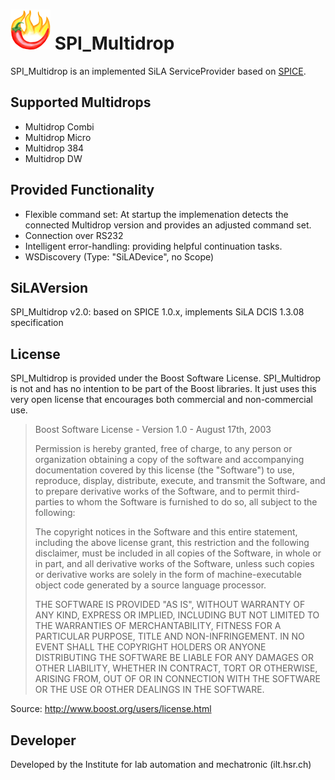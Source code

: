 # ![SPICE Logo](/SPICE_064.png) SPI_Multidrop

SPI_Multidrop is an implemented SiLA ServiceProvider based on [SPICE](https://github.com/LukasMuellerILT/SPICE).

## Supported Multidrops
* Multidrop Combi
* Multidrop Micro
* Multidrop 384
* Multidrop DW

## Provided Functionality
* Flexible command set: At startup the implemenation detects the connected Multidrop version and provides an adjusted command set.
* Connection over RS232
* Intelligent error-handling: providing helpful continuation tasks.
* WSDiscovery (Type: "SiLADevice", no Scope)

## SiLAVersion
SPI_Multidrop v2.0: based on SPICE 1.0.x, implements SiLA DCIS 1.3.08 specification

## License
SPI_Multidrop is provided under the Boost Software License. SPI_Multidrop is not and has no intention to be part of the Boost
libraries. It just uses this very open license that encourages both commercial and non-commercial use.

> Boost Software License - Version 1.0 - August 17th, 2003
>
> Permission is hereby granted, free of charge, to any person or organization
> obtaining a copy of the software and accompanying documentation covered by
> this license (the "Software") to use, reproduce, display, distribute,
> execute, and transmit the Software, and to prepare derivative works of the
> Software, and to permit third-parties to whom the Software is furnished to
> do so, all subject to the following:
>
> The copyright notices in the Software and this entire statement, including
> the above license grant, this restriction and the following disclaimer,
> must be included in all copies of the Software, in whole or in part, and
> all derivative works of the Software, unless such copies or derivative
> works are solely in the form of machine-executable object code generated by
> a source language processor.
>
> THE SOFTWARE IS PROVIDED "AS IS", WITHOUT WARRANTY OF ANY KIND, EXPRESS OR
> IMPLIED, INCLUDING BUT NOT LIMITED TO THE WARRANTIES OF MERCHANTABILITY,
> FITNESS FOR A PARTICULAR PURPOSE, TITLE AND NON-INFRINGEMENT. IN NO EVENT
> SHALL THE COPYRIGHT HOLDERS OR ANYONE DISTRIBUTING THE SOFTWARE BE LIABLE
> FOR ANY DAMAGES OR OTHER LIABILITY, WHETHER IN CONTRACT, TORT OR OTHERWISE,
> ARISING FROM, OUT OF OR IN CONNECTION WITH THE SOFTWARE OR THE USE OR OTHER
> DEALINGS IN THE SOFTWARE.

Source: http://www.boost.org/users/license.html

## Developer
Developed by the Institute for lab automation and mechatronic (ilt.hsr.ch)